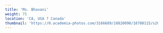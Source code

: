 ```yaml
---
title: 'Ms. Bhavani'
weight: 75
location: 'CA, USA ? Canada'
thumbnail: 'https://0.academia-photos.com/3166689/18820090/18780115/s200_k.kalyanasundaram.jpg'
---
```

